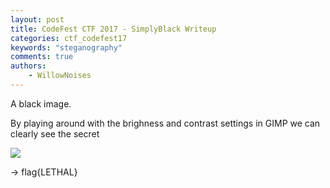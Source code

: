 ```yaml
---
layout: post
title: CodeFest CTF 2017 - SimplyBlack Writeup
categories: ctf_codefest17
keywords: "steganography"
comments: true
authors:
    - WillowNoises
---
```


A black image.

By playing around with the brighness and contrast settings in GIMP we can clearly see the secret

<img class="medium_img" src="{{ site-url }}/assets/codefest17/simplyblack.png">

-> flag{LETHAL}
